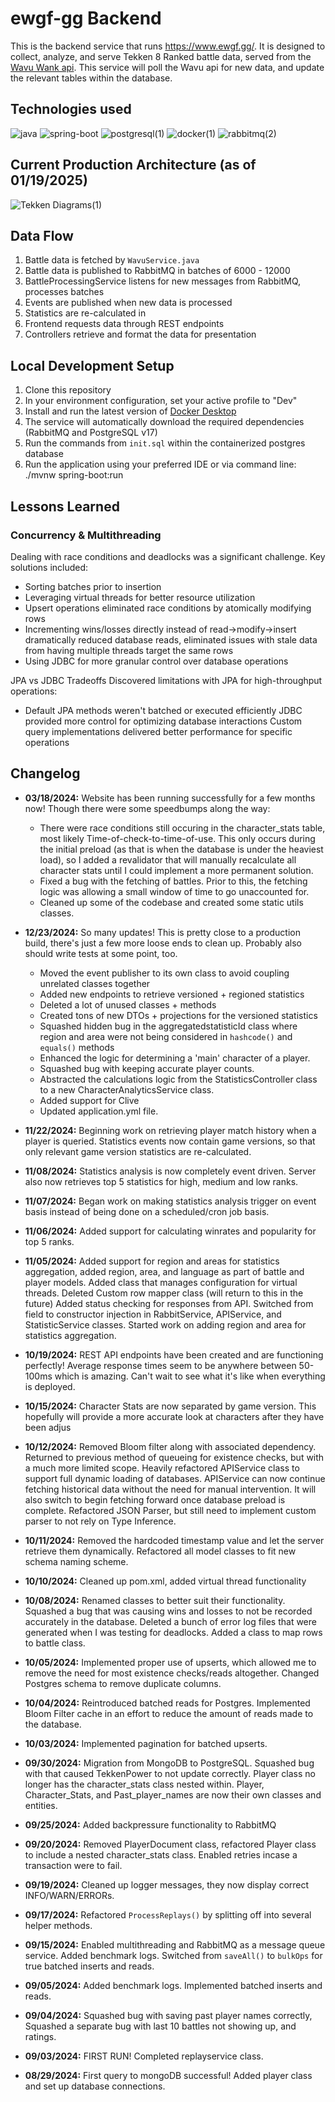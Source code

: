 
# ewgf-gg Backend

This is the backend service that runs https://www.ewgf.gg/. It is designed to collect, analyze, and serve Tekken 8 Ranked battle data, served from the [Wavu Wank api](https://wank.wavu.wiki/api). This service will poll the Wavu api for new data, and update the relevant tables within the database. 

## Technologies used
![java](https://github.com/user-attachments/assets/b199be0a-1d89-404b-8ba8-c1f2bf399a99) ![spring-boot](https://github.com/user-attachments/assets/4b94f768-a3bf-4faa-8fc8-c05b2e324b0e) ![postgresql(1)](https://github.com/user-attachments/assets/5d1fd3f9-742e-42ef-bfc5-42ed60954938) ![docker(1)](https://github.com/user-attachments/assets/141d79d6-38e9-426d-9c52-1e464da5eddb) ![rabbitmq(2)](https://github.com/user-attachments/assets/3fa507a4-2fc9-4d80-accd-5dad79a3e774)


## Current Production Architecture (as of 01/19/2025)
![Tekken Diagrams(1)](https://github.com/user-attachments/assets/acec0bdd-6d5e-4474-913b-59fa1f038183)

## Data Flow

1. Battle data is fetched by `WavuService.java`
2. Battle data is published to RabbitMQ in batches of 6000 - 12000
3. BattleProcessingService listens for new messages from RabbitMQ, processes batches
4. Events are published when new data is processed
5. Statistics are re-calculated in
6. Frontend requests data through REST endpoints
7. Controllers retrieve and format the data for presentation

## Local Development Setup

1. Clone this repository
2. In your environment configuration, set your active profile to "Dev"
3. Install and run the latest version of [Docker Desktop](https://www.docker.com/products/docker-desktop/#)
4. The service will automatically download the required dependencies (RabbitMQ and PostgreSQL v17)
5. Run the commands from `init.sql` within the containerized postgres database
6. Run the application using your preferred IDE or via command line: ./mvnw spring-boot:run

## Lessons Learned
### Concurrency & Multithreading
Dealing with race conditions and deadlocks was a significant challenge. Key solutions included:
* Sorting batches prior to insertion
* Leveraging virtual threads for better resource utilization
* Upsert operations eliminated race conditions by atomically modifying rows
* Incrementing wins/losses directly instead of read->modify->insert dramatically reduced database reads, eliminated issues with stale data from having multiple threads target the same rows
* Using JDBC for more granular control over database operations

JPA vs JDBC Tradeoffs
Discovered limitations with JPA for high-throughput operations:

* Default JPA methods weren't batched or executed efficiently
JDBC provided more control for optimizing database interactions
Custom query implementations delivered better performance for specific operations


## Changelog

* **03/18/2024:** Website has been running successfully for a few months now! Though there were some speedbumps along the way:
  * There were race conditions still occuring in the character_stats table, most likely Time-of-check-to-time-of-use. This only occurs during the initial preload (as that is when the database is under the heaviest load), so I added a revalidator that will manually recalculate all character stats until I could implement a more permanent solution.
  * Fixed a bug with the fetching of battles. Prior to this, the fetching logic was allowing a small window of time to go unaccounted for.
  * Cleaned up some of the codebase and created some static utils classes. 
 
* **12/23/2024:** So many updates! This is pretty close to a production build, there's just a few more loose ends to clean up. Probably also should write tests at some point, too. 
  * Moved the event publisher to its own class to avoid coupling unrelated classes together
  * Added new endpoints to retrieve versioned + regioned statistics
  * Deleted a lot of unused classes + methods 
  * Created tons of new DTOs + projections for the versioned statistics
  * Squashed hidden bug in the aggregatedstatisticId class where region and area were not being considered in `hashcode()` and `equals()` methods
  * Enhanced the logic for determining a 'main' character of a player.
  * Squashed bug with keeping accurate player counts. 
  * Abstracted the calculations logic from the StatisticsController class to a new CharacterAnalyticsService class.
  * Added support for Clive
  * Updated application.yml file. 
  


* **11/22/2024:** Beginning work on retrieving player match history when a player is queried. Statistics events now contain game versions, so that only relevant game version statistics are re-calculated. 


* **11/08/2024:** Statistics analysis is now completely event driven. Server also now retrieves top 5 statistics for high, medium and low ranks.


* **11/07/2024:** Began work on making statistics analysis trigger on event basis instead of being done on a scheduled/cron job basis. 


* **11/06/2024:** Added support for calculating winrates and popularity for top 5 ranks.


* **11/05/2024:** Added support for region and areas for statistics aggregation, added region, area, and language as part of battle and player models. Added class that manages configuration for virtual threads. Deleted Custom row mapper class (will return to this in the future) Added status checking for responses from API. Switched from field to constructor injection in RabbitService, APIService, and StatisticService classes. Started work on adding region and area for statistics aggregation.

  
* **10/19/2024:** REST API endpoints have been created and are functioning perfectly! Average response times seem to be anywhere between 50-100ms which is amazing. Can't wait to see what it's like when everything is deployed.


* **10/15/2024:** Character Stats are now separated by game version. This hopefully will provide a more accurate look at characters after they have been adjus


* **10/12/2024:** Removed Bloom filter along with associated dependency. Returned to previous method of queueing for existence checks, but with a much more limited scope. Heavily refactored APIService class to support full dynamic loading of databases. APIService can now continue fetching historical data without the need for manual intervention. It will also switch to begin fetching forward once database preload is complete. Refactored JSON Parser, but still need to implement custom parser to not rely on Type Inference.


* **10/11/2024:** Removed the hardcoded timestamp value and let the server retrieve them dynamically. Refactored all model classes to fit new schema naming scheme.


* **10/10/2024:** Cleaned up pom.xml, added virtual thread functionality


* **10/08/2024:** Renamed classes to better suit their functionality. Squashed a bug that was causing wins and losses to not be recorded accurately in the database. Deleted a bunch of error log files that were generated when I was testing for deadlocks. Added a class to map rows to battle class.


* **10/05/2024:** Implemented proper use of upserts, which allowed me to remove the need for most existence checks/reads altogether. Changed Postgres schema to remove duplicate columns.


* **10/04/2024:** Reintroduced batched reads for Postgres. Implemented Bloom Filter cache in an effort to reduce the amount of reads made to the database.


* **10/03/2024:** Implemented pagination for batched upserts.


* **09/30/2024:** Migration from MongoDB to PostgreSQL. Squashed bug with that caused TekkenPower to not update correctly. Player class no longer has the character_stats class nested within. Player, Character_Stats, and Past_player_names are now their own classes and entities.


* **09/25/2024:** Added backpressure functionality to RabbitMQ


* **09/20/2024:** Removed PlayerDocument class, refactored Player class to include a nested character_stats class. Enabled retries incase a transaction were to fail.


* **09/19/2024:** Cleaned up logger messages, they now display correct INFO/WARN/ERRORs.


* **09/17/2024:** Refactored `ProcessReplays()` by splitting off into several helper methods.


* **09/15/2024:** Enabled multithreading and RabbitMQ as a message queue service. Added benchmark logs. Switched from `saveAll()` to `bulkOps` for true batched inserts and reads.


* **09/05/2024:** Added benchmark logs. Implemented batched inserts and reads.


* **09/04/2024:** Squashed bug with saving past player names correctly, Squashed a separate bug with last 10 battles not showing up, and ratings.


* **09/03/2024:** FIRST RUN! Completed replayservice class.


* **08/29/2024:** First query to mongoDB successful! Added player class and set up database connections. 



